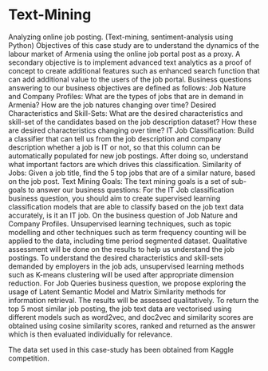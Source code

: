 # Text-Mining
Analyzing online job posting. (Text-mining, sentiment-analysis using Python)
Objectives of this case study are to understand the dynamics of the labour market of Armenia using the online job portal post as a proxy.
A secondary objective is to implement advanced text analytics as a proof of concept to create additional features such as enhanced search function that can add additional value to the users of the job portal.
Business questions answering to our business objectives are defined as follows:
Job Nature and Company Profiles: What are the types of jobs that are in demand in Armenia? How are the job natures changing over time?
Desired Characteristics and Skill-Sets:
What are the desired characteristics and skill-set of the candidates based on the job description dataset? How these are desired characteristics changing over time?
IT Job Classification: Build a classifier that can tell us from the job description and company description whether a job is IT or not, so that this column can be automatically populated for new job postings. After doing so, understand what important factors are which drives this classification.
Similarity of Jobs: Given a job title, find the 5 top jobs that are of a similar nature, based on the job post.
Text Mining Goals:
The text mining goals is a set of sub-goals to answer our business questions:
For the IT Job classification business question, you should aim to create supervised learning classification models that are able to classify based on the job text data accurately, is it an IT job.
On the business question of Job Nature and Company Profiles. Unsupervised learning techniques, such as topic modelling and other techniques such as term frequency counting will be applied to the data, including time period segmented dataset. Qualitative assessment will be done on the results to help us understand the job postings.
To understand the desired characteristics and skill-sets demanded by employers in the job ads, unsupervised learning methods such as K-means clustering will be used after appropriate dimension reduction.
For Job Queries business question, we propose exploring the usage of Latent Semantic Model and Matrix Similarity methods for information retrieval. The results will be assessed qualitatively. To return the top 5 most similar job posting, the job text data are vectorised using different models such as word2vec, and doc2vec and similarity scores are obtained using cosine similarity scores, ranked and returned as the answer which is then evaluated individually for relevance.

The data set used in this case-study has been obtained from Kaggle competition.
